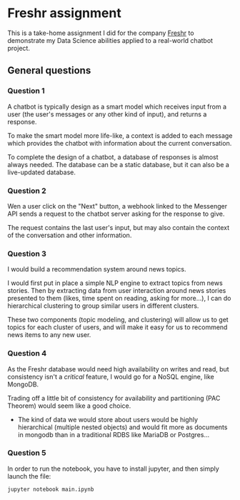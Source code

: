 # Freshr assignment
This is a take-home assignment I did for the company [Freshr](https://www.freshr.fr/) to demonstrate my Data Science abilities applied to a real-world chatbot project.

## General questions
### Question 1
A chatbot is typically design as a smart model which receives input from a user (the user's messages or any other kind of input), and returns a response.

To make the smart model more life-like, a context is added to each message which provides the chatbot with information about the current conversation.

To complete the design of a chatbot, a database of responses is almost always needed. The database can be a static database, but it can also be a live-updated database.

### Question 2
Wen a user click on the "Next" button, a webhook linked to the Messenger API sends a request to the chatbot server asking for the response to give.

The request contains the last user's input, but may also contain the context of the conversation and other information.

### Question 3
I would build a recommendation system around news topics.

I would first put in place a simple NLP engine to extract topics from news stories. Then by extracting data from user interaction around news stories presented to them (likes, time spent on reading, asking for more...), I can do hierarchical clustering to group similar users in different clusters.

These two components (topic modeling, and clustering) will allow us to get topics for each cluster of users, and will make it easy for us to recommend news items to any new user.

### Question 4
As the Freshr database would need high availability on writes and read, but consistency isn't a *critical* feature, I would go for a NoSQL engine, like MongoDB.

Trading off a little bit of consistency for availability and partitioning (PAC Theorem) would seem like a good choice.

+ The kind of data we would store about users would be highly hierarchical (multiple nested objects) and would fit more as documents in mongodb than in a traditional RDBS like MariaDB or Postgres...

### Question 5
In order to run the notebook, you have to install jupyter, and then simply launch the file:
	
	jupyter notebook main.ipynb
